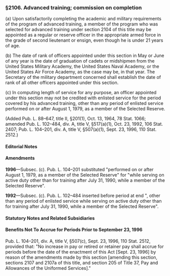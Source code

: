 ### §2106. Advanced training; commission on completion ###

(a) Upon satisfactorily completing the academic and military requirements of the program of advanced training, a member of the program who was selected for advanced training under section 2104 of this title may be appointed as a regular or reserve officer in the appropriate armed force in the grade of second lieutenant or ensign, even though he is under 21 years of age.

(b) The date of rank of officers appointed under this section in May or June of any year is the date of graduation of cadets or midshipmen from the United States Military Academy, the United States Naval Academy, or the United States Air Force Academy, as the case may be, in that year. The Secretary of the military department concerned shall establish the date of rank of all other officers appointed under this section.

(c) In computing length of service for any purpose, an officer appointed under this section may not be credited with enlisted service for the period covered by his advanced training, other than any period of enlisted service performed on or after August 1, 1979, as a member of the Selected Reserve.

(Added Pub. L. 88–647, title II, §201(1), Oct. 13, 1964, 78 Stat. 1066; amended Pub. L. 102–484, div. A, title V, §517(a)(1), Oct. 23, 1992, 106 Stat. 2407; Pub. L. 104–201, div. A, title V, §507(a)(1), Sept. 23, 1996, 110 Stat. 2512.)

#### **Editorial Notes** ####

#### Amendments ####

**1996**—Subsec. (c). Pub. L. 104–201 substituted "performed on or after August 1, 1979, as a member of the Selected Reserve" for "while serving on active duty other than for training after July 31, 1990, while a member of the Selected Reserve".

**1992**—Subsec. (c). Pub. L. 102–484 inserted before period at end ", other than any period of enlisted service while serving on active duty other than for training after July 31, 1990, while a member of the Selected Reserve".

#### **Statutory Notes and Related Subsidiaries** ####

#### Benefits Not To Accrue for Periods Prior to September 23, 1996 ####

Pub. L. 104–201, div. A, title V, §507(c), Sept. 23, 1996, 110 Stat. 2512, provided that: "No increase in pay or retired or retainer pay shall accrue for periods before the date of the enactment of this Act [Sept. 23, 1996] by reason of the amendments made by this section [amending this section, sections 2107 and 2107a of this title, and section 205 of Title 37, Pay and Allowances of the Uniformed Services]."